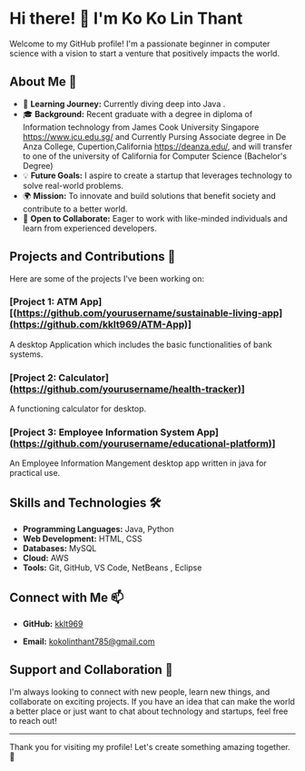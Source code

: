 # Hi there! 👋 I'm Ko Ko Lin Thant

Welcome to my GitHub profile! I'm a passionate beginner in computer science with a vision to start a venture that positively impacts the world.

## About Me 🚀

- 🌱 **Learning Journey:** Currently diving deep into Java .
- 🎓 **Background:** Recent graduate with a degree in diploma of Information technology from James Cook University Singapore https://www.jcu.edu.sg/ and Currently Pursing Associate degree in De Anza College, Cupertion,California https://deanza.edu/, and                       will transfer to one of the university of California for Computer Science (Bachelor's Degree)
- 💡 **Future Goals:** I aspire to create a startup that leverages technology to solve real-world problems.
- 🌍 **Mission:** To innovate and build solutions that benefit society and contribute to a better world.
- 🤝 **Open to Collaborate:** Eager to work with like-minded individuals and learn from experienced developers.

## Projects and Contributions 🌟

Here are some of the projects I've been working on:

### [Project 1: ATM App][(https://github.com/yourusername/sustainable-living-app](https://github.com/kklt969/ATM-App)]
A desktop Application which includes the basic functionalities of bank systems.

### [Project 2: Calculator][(https://github.com/yourusername/health-tracker)](https://github.com/kklt969/Calculator)]
A functioning calculator for desktop.

### [Project 3: Employee Information System App][(https://github.com/yourusername/educational-platform)](https://github.com/kklt969/Employee-DB)]
An Employee Information Mangement desktop app written in java for practical use.

## Skills and Technologies 🛠️

- **Programming Languages:** Java, Python
- **Web Development:** HTML, CSS
- **Databases:** MySQL
- **Cloud:** AWS
- **Tools:** Git, GitHub, VS Code, NetBeans , Eclipse

## Connect with Me 📫

- **GitHub:** [kklt969](https://github.com/kklt969)

- **Email:** kokolinthant785@gmail.com

## Support and Collaboration 💬

I'm always looking to connect with new people, learn new things, and collaborate on exciting projects. If you have an idea that can make the world a better place or just want to chat about technology and startups, feel free to reach out!

---

Thank you for visiting my profile! Let's create something amazing together. 🚀


<!---
kklt969/kklt969 is a ✨ special ✨ repository because its `README.md` (this file) appears on your GitHub profile.
You can click the Preview link to take a look at your changes.
--->
